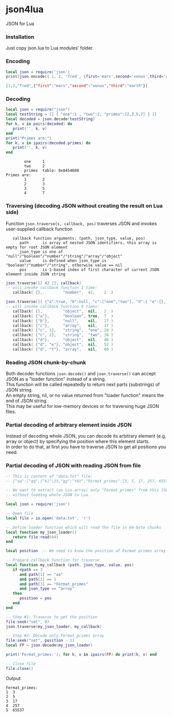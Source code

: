 # json4lua
JSON for Lua

### Installation
Just copy json.lua to Lua modules' folder.


### Encoding

```lua
local json = require('json')
print(json.encode({ 1, 2, 'fred', {first='mars',second='venus',third='earth'} }))
```
```json
[1,2,"fred",{"first":"mars","second":"venus","third":"earth"}]
```

### Decoding

```lua
local json = require("json")
local testString = [[ { "one":1 , "two":2, "primes":[2,3,5,7] } ]]
local decoded = json.decode(testString)
for k, v in pairs(decoded) do
   print('', k, v)
end
print("Primes are:")
for k, v in ipairs(decoded.primes) do
   print('', k, v)
end
```
```
        one     1
        two     2
        primes  table: 0x8454688
Primes are:
        1       2
        2       3
        3       5
        4       7
```

### Traversing (decoding JSON without creating the result on Lua side)

Function  `json.traverse(s, callback, pos)`  traverses JSON and invokes user-supplied callback function
```
   callback function arguments: (path, json_type, value, pos)
      path      is array of nested JSON identifiers, this array is empty for root JSON element
      json_type is one of "null"/"boolean"/"number"/"string"/"array"/"object"
      value     is defined when json_type is "boolean"/"number"/"string", otherwise value == nil
      pos       is 1-based index of first character of current JSON element inside JSON string
```
```lua
json.traverse([[ 42 ]], callback)
-- will invoke callback function 1 time:
   callback( {},         "number",  42,    2  )
```
```lua
json.traverse([[ {"a":true, "b":null, "c":["one","two"], "d":{ "e":{}, "f":[] } } ]], callback)
-- will invoke callback function 9 times:
   callback( {},         "object",  nil,   2  )
   callback( {"a"},      "boolean", true,  7  )
   callback( {"b"},      "null",    nil,   17 )
   callback( {"c"},      "array",   nil,   27 )
   callback( {"c", 1},   "string",  "one", 28 )
   callback( {"c", 2},   "string",  "two", 34 )
   callback( {"d"},      "object",  nil,   46 )
   callback( {"d", "e"}, "object",  nil,   52 )
   callback( {"d", "f"}, "array",   nil,   60 )
```


### Reading JSON chunk-by-chunk

Both decoder functions `json.decode()` and `json.traverse()` can accept JSON as a "loader function" instead of a string.  
This function will be called repeatedly to return next parts (substrings) of JSON string.  
An empty string, nil, or no value returned from "loader function" means the end of JSON string.  
This may be useful for low-memory devices or for traversing huge JSON files.


### Partial decoding of arbitrary element inside JSON

Instead of decoding whole JSON, you can decode its arbitrary element (e.g, array or object) by specifying the position where this element starts.  
In order to do that, at first you have to traverse JSON to get all positions you need.


### Partial decoding of JSON with reading JSON from file

```lua
-- This is content of "data.txt" file:
-- {"aa":["qq",{"k1":23,"gg":"YAY","Fermat_primes":[3, 5, 17, 257, 65537],"bb":0}]}

-- We want to extract (as Lua array) only "Fermat_primes" from this JSON
-- without loading whole JSON to Lua.

local json = require('json')

-- Open file
local file = io.open('data.txt', 'r')

-- Define loader function which will read the file in 64-byte chunks
local function my_json_loader()
   return file:read(64)
end

local position  -- We need to know the position of Fermat primes array inside this JSON

-- Prepare callback function for traverse
local function my_callback (path, json_type, value, pos)
   if #path == 3
      and path[1] == "aa"
      and path[2] == 2
      and path[3] == "Fermat_primes"
      and json_type == "array"
   then
      position = pos
   end
end

-- Step #1: Traverse to get the position
file:seek("set", 0)
json.traverse(my_json_loader, my_callback)

-- Step #2: Decode only Fermat_primes array
file:seek("set", position - 1)
local FP = json.decode(my_json_loader)

print('Fermat_primes:'); for k, v in ipairs(FP) do print(k, v) end

-- Close file
file:close()
```

Output:

```
Fermat_primes:
1  3
2  5
3  17
4  257
5  65537
```
